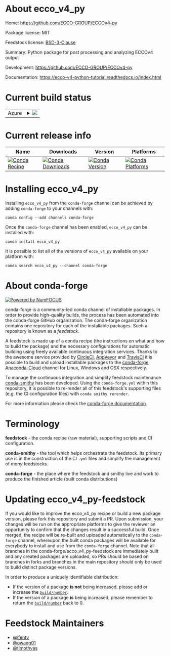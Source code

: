 About ecco_v4_py
================

Home: https://github.com/ECCO-GROUP/ECCOv4-py

Package license: MIT

Feedstock license: [BSD-3-Clause](https://github.com/conda-forge/ecco_v4_py-feedstock/blob/master/LICENSE.txt)

Summary: Python package for post processing and analyzing ECCOv4 output

Development: https://github.com/ECCO-GROUP/ECCOv4-py

Documentation: https://ecco-v4-python-tutorial.readthedocs.io/index.html

Current build status
====================


<table>
    
  <tr>
    <td>Azure</td>
    <td>
      <details>
        <summary>
          <a href="https://dev.azure.com/conda-forge/feedstock-builds/_build/latest?definitionId=9422&branchName=master">
            <img src="https://dev.azure.com/conda-forge/feedstock-builds/_apis/build/status/ecco_v4_py-feedstock?branchName=master">
          </a>
        </summary>
        <table>
          <thead><tr><th>Variant</th><th>Status</th></tr></thead>
          <tbody><tr>
              <td>linux_64_python3.6.____cpython</td>
              <td>
                <a href="https://dev.azure.com/conda-forge/feedstock-builds/_build/latest?definitionId=9422&branchName=master">
                  <img src="https://dev.azure.com/conda-forge/feedstock-builds/_apis/build/status/ecco_v4_py-feedstock?branchName=master&jobName=linux&configuration=linux_64_python3.6.____cpython" alt="variant">
                </a>
              </td>
            </tr><tr>
              <td>linux_64_python3.7.____cpython</td>
              <td>
                <a href="https://dev.azure.com/conda-forge/feedstock-builds/_build/latest?definitionId=9422&branchName=master">
                  <img src="https://dev.azure.com/conda-forge/feedstock-builds/_apis/build/status/ecco_v4_py-feedstock?branchName=master&jobName=linux&configuration=linux_64_python3.7.____cpython" alt="variant">
                </a>
              </td>
            </tr><tr>
              <td>linux_64_python3.8.____cpython</td>
              <td>
                <a href="https://dev.azure.com/conda-forge/feedstock-builds/_build/latest?definitionId=9422&branchName=master">
                  <img src="https://dev.azure.com/conda-forge/feedstock-builds/_apis/build/status/ecco_v4_py-feedstock?branchName=master&jobName=linux&configuration=linux_64_python3.8.____cpython" alt="variant">
                </a>
              </td>
            </tr><tr>
              <td>osx_64_python3.6.____cpython</td>
              <td>
                <a href="https://dev.azure.com/conda-forge/feedstock-builds/_build/latest?definitionId=9422&branchName=master">
                  <img src="https://dev.azure.com/conda-forge/feedstock-builds/_apis/build/status/ecco_v4_py-feedstock?branchName=master&jobName=osx&configuration=osx_64_python3.6.____cpython" alt="variant">
                </a>
              </td>
            </tr><tr>
              <td>osx_64_python3.7.____cpython</td>
              <td>
                <a href="https://dev.azure.com/conda-forge/feedstock-builds/_build/latest?definitionId=9422&branchName=master">
                  <img src="https://dev.azure.com/conda-forge/feedstock-builds/_apis/build/status/ecco_v4_py-feedstock?branchName=master&jobName=osx&configuration=osx_64_python3.7.____cpython" alt="variant">
                </a>
              </td>
            </tr><tr>
              <td>osx_64_python3.8.____cpython</td>
              <td>
                <a href="https://dev.azure.com/conda-forge/feedstock-builds/_build/latest?definitionId=9422&branchName=master">
                  <img src="https://dev.azure.com/conda-forge/feedstock-builds/_apis/build/status/ecco_v4_py-feedstock?branchName=master&jobName=osx&configuration=osx_64_python3.8.____cpython" alt="variant">
                </a>
              </td>
            </tr><tr>
              <td>win_64_python3.6.____cpython</td>
              <td>
                <a href="https://dev.azure.com/conda-forge/feedstock-builds/_build/latest?definitionId=9422&branchName=master">
                  <img src="https://dev.azure.com/conda-forge/feedstock-builds/_apis/build/status/ecco_v4_py-feedstock?branchName=master&jobName=win&configuration=win_64_python3.6.____cpython" alt="variant">
                </a>
              </td>
            </tr><tr>
              <td>win_64_python3.7.____cpython</td>
              <td>
                <a href="https://dev.azure.com/conda-forge/feedstock-builds/_build/latest?definitionId=9422&branchName=master">
                  <img src="https://dev.azure.com/conda-forge/feedstock-builds/_apis/build/status/ecco_v4_py-feedstock?branchName=master&jobName=win&configuration=win_64_python3.7.____cpython" alt="variant">
                </a>
              </td>
            </tr><tr>
              <td>win_64_python3.8.____cpython</td>
              <td>
                <a href="https://dev.azure.com/conda-forge/feedstock-builds/_build/latest?definitionId=9422&branchName=master">
                  <img src="https://dev.azure.com/conda-forge/feedstock-builds/_apis/build/status/ecco_v4_py-feedstock?branchName=master&jobName=win&configuration=win_64_python3.8.____cpython" alt="variant">
                </a>
              </td>
            </tr>
          </tbody>
        </table>
      </details>
    </td>
  </tr>
</table>

Current release info
====================

| Name | Downloads | Version | Platforms |
| --- | --- | --- | --- |
| [![Conda Recipe](https://img.shields.io/badge/recipe-ecco_v4_py-green.svg)](https://anaconda.org/conda-forge/ecco_v4_py) | [![Conda Downloads](https://img.shields.io/conda/dn/conda-forge/ecco_v4_py.svg)](https://anaconda.org/conda-forge/ecco_v4_py) | [![Conda Version](https://img.shields.io/conda/vn/conda-forge/ecco_v4_py.svg)](https://anaconda.org/conda-forge/ecco_v4_py) | [![Conda Platforms](https://img.shields.io/conda/pn/conda-forge/ecco_v4_py.svg)](https://anaconda.org/conda-forge/ecco_v4_py) |

Installing ecco_v4_py
=====================

Installing `ecco_v4_py` from the `conda-forge` channel can be achieved by adding `conda-forge` to your channels with:

```
conda config --add channels conda-forge
```

Once the `conda-forge` channel has been enabled, `ecco_v4_py` can be installed with:

```
conda install ecco_v4_py
```

It is possible to list all of the versions of `ecco_v4_py` available on your platform with:

```
conda search ecco_v4_py --channel conda-forge
```


About conda-forge
=================

[![Powered by NumFOCUS](https://img.shields.io/badge/powered%20by-NumFOCUS-orange.svg?style=flat&colorA=E1523D&colorB=007D8A)](http://numfocus.org)

conda-forge is a community-led conda channel of installable packages.
In order to provide high-quality builds, the process has been automated into the
conda-forge GitHub organization. The conda-forge organization contains one repository
for each of the installable packages. Such a repository is known as a *feedstock*.

A feedstock is made up of a conda recipe (the instructions on what and how to build
the package) and the necessary configurations for automatic building using freely
available continuous integration services. Thanks to the awesome service provided by
[CircleCI](https://circleci.com/), [AppVeyor](https://www.appveyor.com/)
and [TravisCI](https://travis-ci.com/) it is possible to build and upload installable
packages to the [conda-forge](https://anaconda.org/conda-forge)
[Anaconda-Cloud](https://anaconda.org/) channel for Linux, Windows and OSX respectively.

To manage the continuous integration and simplify feedstock maintenance
[conda-smithy](https://github.com/conda-forge/conda-smithy) has been developed.
Using the ``conda-forge.yml`` within this repository, it is possible to re-render all of
this feedstock's supporting files (e.g. the CI configuration files) with ``conda smithy rerender``.

For more information please check the [conda-forge documentation](https://conda-forge.org/docs/).

Terminology
===========

**feedstock** - the conda recipe (raw material), supporting scripts and CI configuration.

**conda-smithy** - the tool which helps orchestrate the feedstock.
                   Its primary use is in the construction of the CI ``.yml`` files
                   and simplify the management of *many* feedstocks.

**conda-forge** - the place where the feedstock and smithy live and work to
                  produce the finished article (built conda distributions)


Updating ecco_v4_py-feedstock
=============================

If you would like to improve the ecco_v4_py recipe or build a new
package version, please fork this repository and submit a PR. Upon submission,
your changes will be run on the appropriate platforms to give the reviewer an
opportunity to confirm that the changes result in a successful build. Once
merged, the recipe will be re-built and uploaded automatically to the
`conda-forge` channel, whereupon the built conda packages will be available for
everybody to install and use from the `conda-forge` channel.
Note that all branches in the conda-forge/ecco_v4_py-feedstock are
immediately built and any created packages are uploaded, so PRs should be based
on branches in forks and branches in the main repository should only be used to
build distinct package versions.

In order to produce a uniquely identifiable distribution:
 * If the version of a package **is not** being increased, please add or increase
   the [``build/number``](https://conda.io/docs/user-guide/tasks/build-packages/define-metadata.html#build-number-and-string).
 * If the version of a package **is** being increased, please remember to return
   the [``build/number``](https://conda.io/docs/user-guide/tasks/build-packages/define-metadata.html#build-number-and-string)
   back to 0.

Feedstock Maintainers
=====================

* [@ifenty](https://github.com/ifenty/)
* [@owang01](https://github.com/owang01/)
* [@timothyas](https://github.com/timothyas/)

